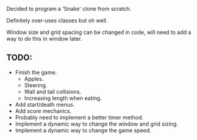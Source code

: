 Decided to program a 'Snake' clone from scratch.

Definitely over-uses classes but oh well.

Window size and grid spacing can be changed in code, will need to add a way to do this in window later.

## TODO:
* Finish the game.
    - Apples.
    - Steering.
    - Wall and tail collisions.
    - Increasing length when eating.
* Add start/death menus.
* Add score mechanics.
* Probably need to implement a better timer method.
* Implement a dynamic way to change the window and grid sizing.
* Implement a dynamic way to change the game speed.